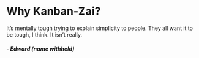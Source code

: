 # Why Kanban-Zai?

It’s mentally tough trying to explain simplicity to people. 
They all want it to be tough, I think. It isn’t really.
##### - Edward (name withheld)
